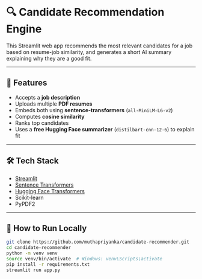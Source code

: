 # 🔍 Candidate Recommendation Engine

This Streamlit web app recommends the most relevant candidates for a job based on resume-job similarity, and generates a short AI summary explaining why they are a good fit.

---

## 🧠 Features

- Accepts a **job description**
- Uploads multiple **PDF resumes**
- Embeds both using **sentence-transformers** (`all-MiniLM-L6-v2`)
- Computes **cosine similarity**
- Ranks top candidates
- Uses a **free Hugging Face summarizer** (`distilbart-cnn-12-6`) to explain fit

---

## 🛠️ Tech Stack

- [Streamlit](https://streamlit.io/)
- [Sentence Transformers](https://www.sbert.net/)
- [Hugging Face Transformers](https://huggingface.co/transformers/)
- Scikit-learn
- PyPDF2

---
## 🚀 How to Run Locally

```bash
git clone https://github.com/muthapriyanka/candidate-recommender.git
cd candidate-recommender
python -m venv venv
source venv/bin/activate  # Windows: venv\Scripts\activate
pip install -r requirements.txt
streamlit run app.py
